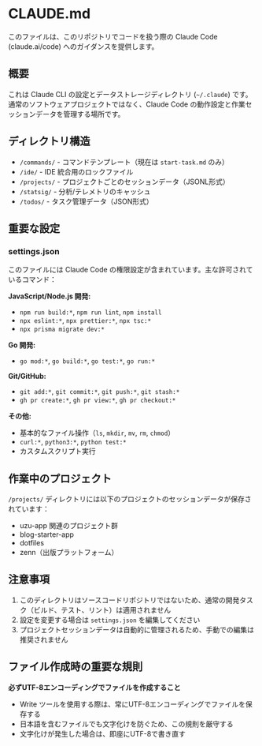 # CLAUDE.md

このファイルは、このリポジトリでコードを扱う際の Claude Code (claude.ai/code) へのガイダンスを提供します。

## 概要

これは Claude CLI の設定とデータストレージディレクトリ (`~/.claude`) です。通常のソフトウェアプロジェクトではなく、Claude Code の動作設定と作業セッションデータを管理する場所です。

## ディレクトリ構造

- `/commands/` - コマンドテンプレート（現在は `start-task.md` のみ）
- `/ide/` - IDE 統合用のロックファイル
- `/projects/` - プロジェクトごとのセッションデータ（JSONL形式）
- `/statsig/` - 分析/テレメトリのキャッシュ
- `/todos/` - タスク管理データ（JSON形式）

## 重要な設定

### settings.json

このファイルには Claude Code の権限設定が含まれています。主な許可されているコマンド：

**JavaScript/Node.js 開発:**
- `npm run build:*`, `npm run lint`, `npm install`
- `npx eslint:*`, `npx prettier:*`, `npx tsc:*`
- `npx prisma migrate dev:*`

**Go 開発:**
- `go mod:*`, `go build:*`, `go test:*`, `go run:*`

**Git/GitHub:**
- `git add:*`, `git commit:*`, `git push:*`, `git stash:*`
- `gh pr create:*`, `gh pr view:*`, `gh pr checkout:*`

**その他:**
- 基本的なファイル操作（`ls`, `mkdir`, `mv`, `rm`, `chmod`）
- `curl:*`, `python3:*`, `python test:*`
- カスタムスクリプト実行

## 作業中のプロジェクト

`/projects/` ディレクトリには以下のプロジェクトのセッションデータが保存されています：
- uzu-app 関連のプロジェクト群
- blog-starter-app
- dotfiles
- zenn（出版プラットフォーム）

## 注意事項

1. このディレクトリはソースコードリポジトリではないため、通常の開発タスク（ビルド、テスト、リント）は適用されません
2. 設定を変更する場合は `settings.json` を編集してください
3. プロジェクトセッションデータは自動的に管理されるため、手動での編集は推奨されません

## ファイル作成時の重要な規則

**必ずUTF-8エンコーディングでファイルを作成すること**
- Write ツールを使用する際は、常にUTF-8エンコーディングでファイルを保存する
- 日本語を含むファイルでも文字化けを防ぐため、この規則を厳守する
- 文字化けが発生した場合は、即座にUTF-8で書き直す